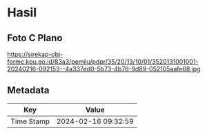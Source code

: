 # Hasil

## Foto C Plano

https://sirekap-obj-formc.kpu.go.id/83a3/pemilu/pdpr/35/20/13/10/01/3520131001001-20240216-092153--4a337ed0-5b73-4b76-9d89-052105aafe68.jpg


## Metadata

| Key        | Value               |
| ---------- | ------------------- |
| Time Stamp | 2024-02-16 09:32:59 |



